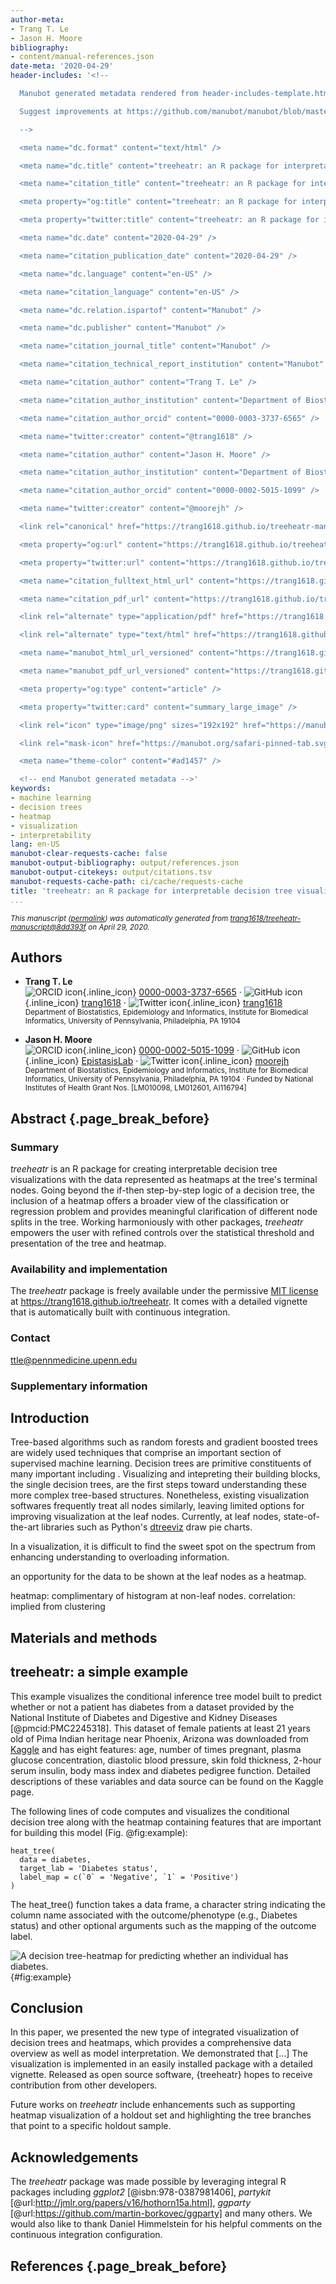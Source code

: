 ```yaml
---
author-meta:
- Trang T. Le
- Jason H. Moore
bibliography:
- content/manual-references.json
date-meta: '2020-04-29'
header-includes: '<!--

  Manubot generated metadata rendered from header-includes-template.html.

  Suggest improvements at https://github.com/manubot/manubot/blob/master/manubot/process/header-includes-template.html

  -->

  <meta name="dc.format" content="text/html" />

  <meta name="dc.title" content="treeheatr: an R package for interpretable decision tree visualizations" />

  <meta name="citation_title" content="treeheatr: an R package for interpretable decision tree visualizations" />

  <meta property="og:title" content="treeheatr: an R package for interpretable decision tree visualizations" />

  <meta property="twitter:title" content="treeheatr: an R package for interpretable decision tree visualizations" />

  <meta name="dc.date" content="2020-04-29" />

  <meta name="citation_publication_date" content="2020-04-29" />

  <meta name="dc.language" content="en-US" />

  <meta name="citation_language" content="en-US" />

  <meta name="dc.relation.ispartof" content="Manubot" />

  <meta name="dc.publisher" content="Manubot" />

  <meta name="citation_journal_title" content="Manubot" />

  <meta name="citation_technical_report_institution" content="Manubot" />

  <meta name="citation_author" content="Trang T. Le" />

  <meta name="citation_author_institution" content="Department of Biostatistics, Epidemiology and Informatics, Institute for Biomedical Informatics, University of Pennsylvania, Philadelphia, PA 19104" />

  <meta name="citation_author_orcid" content="0000-0003-3737-6565" />

  <meta name="twitter:creator" content="@trang1618" />

  <meta name="citation_author" content="Jason H. Moore" />

  <meta name="citation_author_institution" content="Department of Biostatistics, Epidemiology and Informatics, Institute for Biomedical Informatics, University of Pennsylvania, Philadelphia, PA 19104" />

  <meta name="citation_author_orcid" content="0000-0002-5015-1099" />

  <meta name="twitter:creator" content="@moorejh" />

  <link rel="canonical" href="https://trang1618.github.io/treeheatr-manuscript/" />

  <meta property="og:url" content="https://trang1618.github.io/treeheatr-manuscript/" />

  <meta property="twitter:url" content="https://trang1618.github.io/treeheatr-manuscript/" />

  <meta name="citation_fulltext_html_url" content="https://trang1618.github.io/treeheatr-manuscript/" />

  <meta name="citation_pdf_url" content="https://trang1618.github.io/treeheatr-manuscript/manuscript.pdf" />

  <link rel="alternate" type="application/pdf" href="https://trang1618.github.io/treeheatr-manuscript/manuscript.pdf" />

  <link rel="alternate" type="text/html" href="https://trang1618.github.io/treeheatr-manuscript/v/8dd393fb810190c7ef4e71a8f9784fb29e338bee/" />

  <meta name="manubot_html_url_versioned" content="https://trang1618.github.io/treeheatr-manuscript/v/8dd393fb810190c7ef4e71a8f9784fb29e338bee/" />

  <meta name="manubot_pdf_url_versioned" content="https://trang1618.github.io/treeheatr-manuscript/v/8dd393fb810190c7ef4e71a8f9784fb29e338bee/manuscript.pdf" />

  <meta property="og:type" content="article" />

  <meta property="twitter:card" content="summary_large_image" />

  <link rel="icon" type="image/png" sizes="192x192" href="https://manubot.org/favicon-192x192.png" />

  <link rel="mask-icon" href="https://manubot.org/safari-pinned-tab.svg" color="#ad1457" />

  <meta name="theme-color" content="#ad1457" />

  <!-- end Manubot generated metadata -->'
keywords:
- machine learning
- decision trees
- heatmap
- visualization
- interpretability
lang: en-US
manubot-clear-requests-cache: false
manubot-output-bibliography: output/references.json
manubot-output-citekeys: output/citations.tsv
manubot-requests-cache-path: ci/cache/requests-cache
title: 'treeheatr: an R package for interpretable decision tree visualizations'
...
```







<small><em>
This manuscript
([permalink](https://trang1618.github.io/treeheatr-manuscript/v/8dd393fb810190c7ef4e71a8f9784fb29e338bee/))
was automatically generated
from [trang1618/treeheatr-manuscript@8dd393f](https://github.com/trang1618/treeheatr-manuscript/tree/8dd393fb810190c7ef4e71a8f9784fb29e338bee)
on April 29, 2020.
</em></small>

## Authors



+ **Trang T. Le**<br>
    ![ORCID icon](images/orcid.svg){.inline_icon}
    [0000-0003-3737-6565](https://orcid.org/0000-0003-3737-6565)
    · ![GitHub icon](images/github.svg){.inline_icon}
    [trang1618](https://github.com/trang1618)
    · ![Twitter icon](images/twitter.svg){.inline_icon}
    [trang1618](https://twitter.com/trang1618)<br>
  <small>
     Department of Biostatistics, Epidemiology and Informatics, Institute for Biomedical Informatics, University of Pennsylvania, Philadelphia, PA 19104
  </small>

+ **Jason H. Moore**<br>
    ![ORCID icon](images/orcid.svg){.inline_icon}
    [0000-0002-5015-1099](https://orcid.org/0000-0002-5015-1099)
    · ![GitHub icon](images/github.svg){.inline_icon}
    [EpistasisLab](https://github.com/EpistasisLab)
    · ![Twitter icon](images/twitter.svg){.inline_icon}
    [moorejh](https://twitter.com/moorejh)<br>
  <small>
     Department of Biostatistics, Epidemiology and Informatics, Institute for Biomedical Informatics, University of Pennsylvania, Philadelphia, PA 19104
     · Funded by National Institutes of Health Grant Nos. [LM010098, LM012601, AI116794]
  </small>



## Abstract {.page_break_before}

### Summary
*treeheatr* is an R package for creating interpretable decision tree visualizations with the data represented as heatmaps at the tree's terminal nodes.
Going beyond the if-then step-by-step logic of a decision tree, the inclusion of a heatmap offers a broader view of the classification or regression problem and provides meaningful clarification of different node splits in the tree.
Working harmoniously with other packages, *treeheatr* empowers the user with refined controls over the statistical threshold and presentation of the tree and heatmap.

### Availability and implementation
The *treeheatr* package is freely available under the permissive [MIT license](https://opensource.org/licenses/MIT) at <https://trang1618.github.io/treeheatr>.
It comes with a detailed vignette that is automatically built with continuous integration.

### Contact
<ttle@pennmedicine.upenn.edu>

### Supplementary information

## Introduction

Tree-based algorithms such as random forests and gradient boosted trees are widely used techniques that comprise an important section of supervised machine learning.
Decision trees are primitive constituents of many important  including .
Visualizing and intepreting their building blocks, the single decision trees, are the first steps toward understanding these more complex tree-based structures.
Nonetheless, existing visualization softwares frequently treat all nodes similarly, leaving limited options for improving visualization at the leaf nodes.
Currently, at leaf nodes, state-of-the-art libraries such as Python's [dtreeviz](https://github.com/parrt/dtreeviz) draw pie charts.

In a visualization, it is difficult to find the sweet spot on the spectrum from enhancing understanding to overloading information. 

an opportunity for the data to be shown at the leaf nodes as a heatmap.

heatmap: complimentary of histogram at non-leaf nodes.
correlation: implied from clustering


## Materials and methods



## treeheatr: a simple example

This example visualizes the conditional inference tree model built to predict whether or not a patient has diabetes from a dataset provided by the National Institute of Diabetes and Digestive and Kidney Diseases [@pmcid:PMC2245318].
This dataset of female patients at least 21 years old of Pima Indian heritage near Phoenix, Arizona was downloaded from [Kaggle](https://www.kaggle.com/uciml/pima-indians-diabetes-database) and has eight features: age, number of times pregnant, plasma glucose concentration, diastolic blood pressure, skin fold thickness, 2-hour serum insulin, body mass index and diabetes pedigree function.
Detailed descriptions of these variables and data source can be found on the Kaggle page.

The following lines of code computes and visualizes the conditional decision tree along with the heatmap containing features that are important for building this model (Fig. @fig:example):

```
heat_tree(
  data = diabetes,
  target_lab = 'Diabetes status',
  label_map = c(`0` = 'Negative', `1` = 'Positive')
)
```

The heat_tree() function takes a data frame, a character string indicating the column name associated with the outcome/phenotype (e.g., Diabetes status) and other optional arguments such as the mapping of the outcome label. 

![A decision tree-heatmap for predicting whether an individual has diabetes.](images/diabetes.png){#fig:example}




## Conclusion

In this paper, we presented the new type of integrated visualization of decision trees and heatmaps, which provides a comprehensive data overview as well as model interpretation.
We demonstrated that [...]
The visualization is implemented in an easily installed package with a detailed vignette.
Released as open source software, {treeheatr} hopes to receive contribution from other developers.

Future works on *treeheatr* include enhancements such as supporting heatmap visualization of a holdout set and highlighting the tree branches that point to a specific holdout sample.

## Acknowledgements

The *treeheatr* package was made possible by leveraging integral R packages including *ggplot2* [@isbn:978-0387981406], *partykit* [@url:http://jmlr.org/papers/v16/hothorn15a.html], *ggparty* [@url:https://github.com/martin-borkovec/ggparty] and many others.
We would also like to thank Daniel Himmelstein for his helpful comments on the continuous integration configuration.

## References {.page_break_before}

<!-- Explicitly insert bibliography here -->
<div id="refs"></div>
